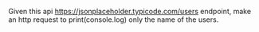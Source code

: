 Given this api https://jsonplaceholder.typicode.com/users endpoint, make an http request to print(console.log) only the name of the users.